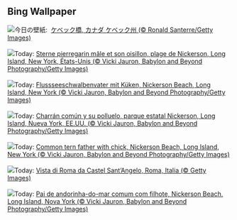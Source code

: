 ## Bing Wallpaper
![](https://www.bing.com/th?id=OHR.QuebecCityBridge_JA-JP1534549481_UHD.jpg&w=1000)今日の壁紙: &nbsp;[ケベック橋, カナダ ケベック州 (© Ronald Santerre/Getty Images)](https://www.bing.com/th?id=OHR.QuebecCityBridge_JA-JP1534549481_UHD.jpg)
<br><br/>
![](https://www.bing.com/th?id=OHR.TernFather_FR-FR6242337501_UHD.jpg&w=1000)Today: [Sterne pierregarin mâle et son oisillon, plage de Nickerson, Long Island, New York, États-Unis (© Vicki Jauron, Babylon and Beyond Photography/Getty Images)](https://www.bing.com/th?id=OHR.TernFather_FR-FR6242337501_UHD.jpg)
<br><br/>
![](https://www.bing.com/th?id=OHR.TernFather_DE-DE0753405275_UHD.jpg&w=1000)Today: [Flussseeschwalbenvater mit Küken, Nickerson Beach, Long Island, New York (© Vicki Jauron, Babylon and Beyond Photography/Getty Images)](https://www.bing.com/th?id=OHR.TernFather_DE-DE0753405275_UHD.jpg)
<br><br/>
![](https://www.bing.com/th?id=OHR.TernFather_ES-ES7143404258_UHD.jpg&w=1000)Today: [Charrán común y su polluelo, parque estatal Nickerson, Long Island, Nueva York, EE.UU. (© Vicki Jauron, Babylon and Beyond Photography/Getty Images)](https://www.bing.com/th?id=OHR.TernFather_ES-ES7143404258_UHD.jpg)
<br><br/>
![](https://www.bing.com/th?id=OHR.TernFather_EN-GB3286623964_UHD.jpg&w=1000)Today: [Common tern father with chick, Nickerson Beach, Long Island, New York (© Vicki Jauron, Babylon and Beyond Photography/Getty Images)](https://www.bing.com/th?id=OHR.TernFather_EN-GB3286623964_UHD.jpg)
<br><br/>
![](https://www.bing.com/th?id=OHR.RomeView_IT-IT9288537462_UHD.jpg&w=1000)Today: [Vista di Roma da Castel Sant’Angelo, Roma, Italia (© Getty Images)](https://www.bing.com/th?id=OHR.RomeView_IT-IT9288537462_UHD.jpg)
<br><br/>
![](https://www.bing.com/th?id=OHR.TernFather_PT-BR0620586180_UHD.jpg&w=1000)Today: [Pai de andorinha-do-mar comum com filhote, Nickerson Beach, Long Island, Nova York (© Vicki Jauron, Babylon and Beyond Photography/Getty Images)](https://www.bing.com/th?id=OHR.TernFather_PT-BR0620586180_UHD.jpg)
<br><br/>
